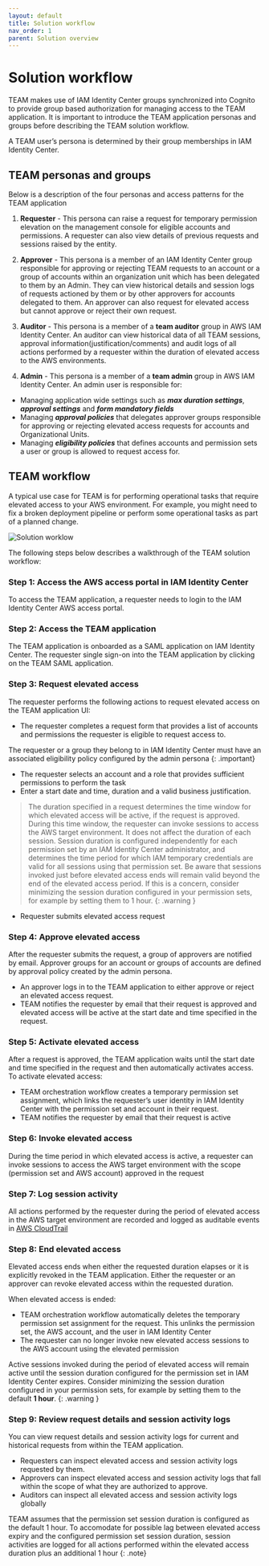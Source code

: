 ```yaml
---
layout: default
title: Solution workflow
nav_order: 1
parent: Solution overview
---
```


# Solution workflow

TEAM makes use of IAM Identity Center groups synchronized into Cognito to provide group based authorization for managing access to the TEAM application. It is important to introduce the TEAM application personas and groups before describing the TEAM solution workflow.

A TEAM user’s persona is determined by their group memberships in IAM Identity Center.

## TEAM personas and groups
Below is a description of the four personas and access patterns for the TEAM application

1. **Requester** - This persona can raise a request for temporary permission elevation on the management console for eligible accounts and permissions.  A requester can also view details of previous requests and sessions raised by the entity.

2. **Approver** - This persona is a member of an IAM Identity Center group responsible for approving or rejecting TEAM requests to an account or a group of accounts within an organization unit which has been delegated to them by an Admin. They can view historical details and session logs of requests actioned by them or by other approvers for accounts delegated to them.
An approver can also request for elevated access but cannot approve or reject their own request.

3. **Auditor** - This persona is a member of a **team auditor** group in AWS IAM Identity Center. An auditor can view historical data of all TEAM sessions, approval information(justification/comments) and audit logs of all actions performed by a requester within the duration of elevated access to the AWS environments.

4. **Admin** - This persona is a member of a **team admin** group in AWS IAM Identity Center. An admin user is responsible for:
- Managing application wide settings such as ***max duration settings***, ***approval settings*** and ***form mandatory fields***
- Managing ***approval policies*** that delegates approver groups responsible for approving or rejecting elevated access requests for accounts and Organizational Units.
- Managing ***eligibility policies*** that defines accounts and permission sets a user or group is allowed to request access for.

## TEAM workflow

A typical use case for TEAM is for performing operational tasks that require elevated access to your AWS environment. For example, you might need to fix a broken deployment pipeline or perform some operational tasks as part of a planned change.

<img src="https://d3f99z5n3ls8r1.cloudfront.net/images/architecture/workflow.png" alt="Solution worklow">


The following steps below describes a walkthrough of the TEAM solution workflow:
### Step 1: Access the AWS access portal in IAM Identity Center
To access the TEAM application, a requester needs to login to the IAM Identity Center AWS access portal.
### Step 2: Access the TEAM application
The TEAM application is onboarded as a SAML application on IAM Identity Center.
The requester single sign-on into the TEAM application by clicking on the TEAM SAML application.

### Step 3: Request elevated access
The requester performs the following actions to request elevated access on the TEAM application UI:
  - The requester completes a request form that provides a list of accounts and permissions the requester is eligible to request access to.

The requester or a group they belong to in IAM Identity Center must have an associated eligibility policy configured by the admin persona
{: .important}
  - The requester selects an account and a role that provides sufficient permissions to perform the task
  - Enter a start date and time, duration and a valid business justification.

> The duration specified in a request determines the time window for which elevated access will be active, if the request is approved. During this time window, the requester can invoke sessions to access the AWS target environment. It does not affect the duration of each session. Session duration is configured independently for each permission set by an IAM Identity Center administrator, and determines the time period for which IAM temporary credentials are valid for all sessions using that permission set. Be aware that sessions invoked just before elevated access ends will remain valid beyond the end of the elevated access period. If this is a concern, consider minimizing the session duration configured in your permission sets, for example by setting them to 1 hour.
{: .warning }
- Requester submits elevated access request

### Step 4: Approve elevated access
After the requester submits the request, a group of approvers are notified by email. Approver groups for an account or groups of accounts are defined by approval policy created by the admin persona.
- An approver logs in to the TEAM application to either approve or reject an elevated access request.
- TEAM notifies the requester by email that their request is approved and elevated access will be active at the start date and time specified in the request.


### Step 5: Activate elevated access
After a request is approved, the TEAM application waits until the start date and time specified in the request and then automatically activates access.
To activate elevated access:
- TEAM orchestration workflow creates a temporary permission set assignment, which links the requester’s user identity in IAM Identity Center with the permission set and account in their request.
- TEAM notifies the requester by email that their request is active

### Step 6: Invoke elevated access
During the time period in which elevated access is active, a requester can invoke sessions to access the AWS target environment with the scope (permission set and AWS account) approved in the request

### Step 7: Log session activity
All actions performed by the requester during the period of elevated access in the AWS target environment are recorded and logged as auditable events in [AWS CloudTrail](https://aws.amazon.com/cloudtrail/)

### Step 8: End elevated access
Elevated access ends when either the requested duration elapses or it is explicitly revoked in the TEAM application. Either the requester or an approver can revoke elevated access within the requested duration.

When elevated access is ended:
- TEAM orchestration workflow automatically deletes the temporary permission set assignment for the request. This unlinks the permission set, the AWS account, and the user in IAM Identity Center
- The requester can no longer invoke new elevated access sessions to the AWS account using the elevated permission

Active sessions invoked during the period of elevated access will remain active until the session duration configured for the permission set in IAM Identity Center expires. Consider minimizing the session duration configured in your permission sets, for example by setting them to the default **1 hour**.
{: .warning }

### Step 9: Review request details and session activity logs
You can view request details and session activity logs for current and historical requests from within the TEAM application.
- Requesters can inspect elevated access and session activity logs requested by them.
- Approvers can inspect elevated access and session activity logs that fall within the scope of what they are authorized to approve.
- Auditors can inspect all elevated access and session activity logs globally

TEAM assumes that the permission set session duration is configured as the default 1 hour.
To accomodate for possible lag between elevated access expiry and the configured permission set session duration, session activities are logged for all actions performed within the elevated access duration plus an additional 1 hour
{: .note}
